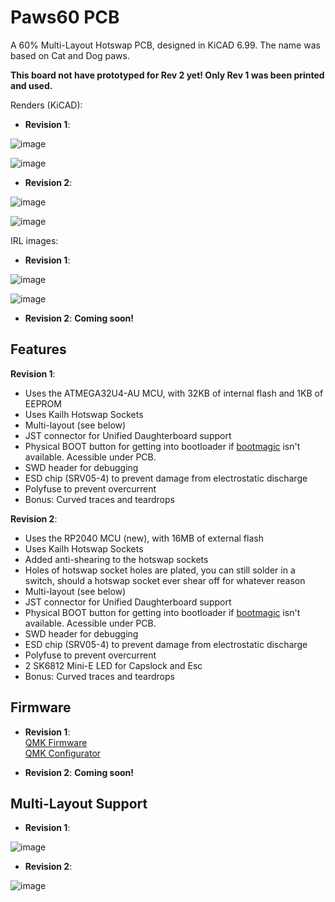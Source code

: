 # Paws60 PCB
 A 60% Multi-Layout Hotswap PCB, designed in KiCAD 6.99. The name was based on Cat and Dog paws.

**This board not have prototyped for Rev 2 yet! Only Rev 1 was been printed and used.**

Renders (KiCAD):
- **Revision 1**:

![image](https://user-images.githubusercontent.com/24840279/182379467-022b089e-da02-421d-9946-defddcf08226.png)

![image](https://user-images.githubusercontent.com/24840279/182379588-39a0dc68-b351-4beb-ba90-1372e7693d11.png)

- **Revision 2**:

![image](https://user-images.githubusercontent.com/24840279/183244382-43863de1-f439-4c8f-95e6-d1d476cc4520.png)

![image](https://user-images.githubusercontent.com/24840279/183244397-e320aee8-4619-461b-b50a-81bbafa8fb04.png)

IRL images:
- **Revision 1**:

![image](https://user-images.githubusercontent.com/24840279/182385132-ce94d258-4f27-4ca6-9ac3-ea53eae76fe1.png)

![image](https://user-images.githubusercontent.com/24840279/182385251-2dc4e824-cbf8-4ff4-8bfc-1be0eb4ebe62.png)

- **Revision 2**:
**Coming soon!**

## Features
**Revision 1**:
- Uses the ATMEGA32U4-AU MCU, with 32KB of internal flash and 1KB of EEPROM
- Uses Kailh Hotswap Sockets
- Multi-layout (see below)
- JST connector for Unified Daughterboard support
- Physical BOOT button for getting into bootloader if [bootmagic](https://github.com/qmk/qmk_firmware/blob/master/docs/feature_bootmagic.md) isn't available. Acessible under PCB.
- SWD header for debugging
- ESD chip (SRV05-4) to prevent damage from electrostatic discharge
- Polyfuse to prevent overcurrent
- Bonus: Curved traces and teardrops

**Revision 2**:
- Uses the RP2040 MCU (new), with 16MB of external flash
- Uses Kailh Hotswap Sockets
- Added anti-shearing to the hotswap sockets
- Holes of hotswap socket holes are plated, you can still solder in a switch, should a hotswap socket ever shear off for whatever reason
- Multi-layout (see below)
- JST connector for Unified Daughterboard support
- Physical BOOT button for getting into bootloader if [bootmagic](https://github.com/qmk/qmk_firmware/blob/master/docs/feature_bootmagic.md) isn't available. Acessible under PCB.
- SWD header for debugging
- ESD chip (SRV05-4) to prevent damage from electrostatic discharge
- Polyfuse to prevent overcurrent
- 2 SK6812 Mini-E LED for Capslock and Esc
- Bonus: Curved traces and teardrops

## Firmware
- **Revision 1**:  
[QMK Firmware](https://github.com/qmk/qmk_firmware/tree/master/keyboards/horrortroll/paws60)  
[QMK Configurator](https://config.qmk.fm/#/horrortroll/paws60/LAYOUT_60_ansi_split_bs_rshift)

- **Revision 2**:
**Coming soon!**

## Multi-Layout Support
- **Revision 1**:

![image](https://user-images.githubusercontent.com/24840279/182381983-1a340809-20dd-4bb4-b09c-02a45d1bae50.png)

- **Revision 2**:

![image](https://user-images.githubusercontent.com/24840279/182387052-c9dd6492-3420-4183-b67f-bb1a35d2cf67.png)
